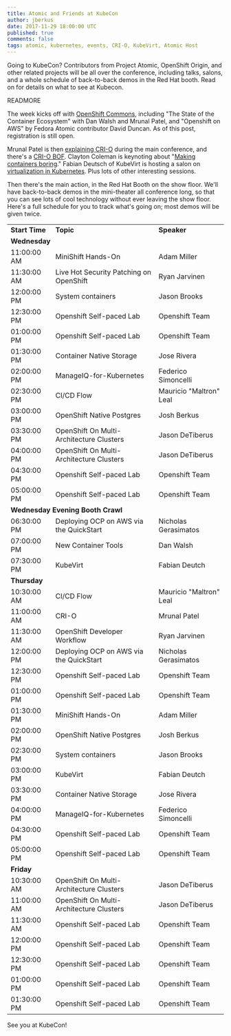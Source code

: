 ```yaml
---
title: Atomic and Friends at KubeCon
author: jberkus
date: 2017-11-29 18:00:00 UTC
published: true
comments: false
tags: atomic, kubernetes, events, CRI-O, KubeVirt, Atomic Host
---
```


Going to KubeCon?  Contributors from Project Atomic, OpenShift Origin, and other related projects will be all over the conference, including talks, salons, and a whole schedule of back-to-back demos in the Red Hat booth. Read on for details on what to see at Kubecon.

READMORE

The week kicks off with [OpenShift Commons](http://openshiftgathering.com/openshiftgathering/austin), including "The State of the Container Ecosystem" with Dan Walsh and Mrunal Patel, and "Openshift on AWS" by Fedora Atomic contributor David Duncan.  As of this post, registration is still open.

Mrunal Patel is then [explaining CRI-O](https://kccncna17.sched.com/event/CU6T/cri-o-all-the-runtime-kubernetes-needs-and-nothing-more-mrunal-patel-red-hat) during the main conference, and there's a [CRI-O BOF](https://kccncna17.sched.com/event/CU8j/cri-o-hosted-by-daniel-walsh-red-hat).  Clayton Coleman is keynoting about &quot;[Making containers boring](https://kccncna17.sched.com/event/CUEB/keynote-red-hat-making-containers-boring-again-clayton-coleman-architect-kubernetes-and-openshift-red-hat).&quot;  Fabian Deutsch of KubeVirt is hosting a salon on [virtualization in Kubernetes](https://kccncna17.sched.com/event/CU8m/virtualizing-workloads-on-kubernetes-hosted-by-fabian-deutsch-red-hat).  Plus lots of other interesting sessions.

Then there's the main action, in the Red Hat Booth on the show floor.  We'll have back-to-back demos in the mini-theater all conference long, so that you can see lots of cool technology without ever leaving the show floor.  Here's a full schedule for you to track what's going on; most demos will be given twice.  

<table class="waffle" cellspacing="2" cellpadding="2"><tbody>
<tr style='height:16px;'><td><strong>Start Time</strong></td><td><strong>Topic</strong></td><td><strong>Speaker</strong></td></tr>
<tr style='height:16px;'><td class="s1" dir="ltr" colspan="3"><strong>Wednesday</strong></td></tr>
<tr style='height:16px;'><td>11:00:00 AM</td><td>MiniShift Hands-On</td><td>Adam Miller</td></tr>
<tr style='height:16px;'><td>11:30:00 AM</td><td>Live Hot Security Patching on OpenShift</td><td>Ryan Jarvinen</td></tr>
<tr style='height:16px;'><td>12:00:00 PM</td><td>System containers</td><td>Jason Brooks</td></tr>
<tr style='height:16px;'><td>12:30:00 PM</td><td>Openshift Self-paced Lab</td><td>Openshift Team</td></tr>
<tr style='height:16px;'><td>01:00:00 PM</td><td>Openshift Self-paced Lab</td><td>Openshift Team</td></tr>
<tr style='height:16px;'><td>01:30:00 PM</td><td>Container Native Storage</td><td>Jose Rivera</td></tr>
<tr style='height:16px;'><td>02:00:00 PM</td><td>ManageIQ-for-Kubernetes</td><td>Federico Simoncelli</td></tr>
<tr style='height:16px;'><td>02:30:00 PM</td><td>CI/CD Flow</td><td>Mauricio &quot;Maltron&quot; Leal</td></tr>
<tr style='height:16px;'><td>03:00:00 PM</td><td>OpenShift Native Postgres</td><td>Josh Berkus</td></tr>
<tr style='height:16px;'><td>03:30:00 PM</td><td>OpenShift On Multi-Architecture Clusters</td><td>Jason DeTiberus</td></tr>
<tr style='height:16px;'><td>04:00:00 PM</td><td>OpenShift On Multi-Architecture Clusters</td><td>Jason DeTiberus</td></tr>
<tr style='height:16px;'><td>04:30:00 PM</td><td>Openshift Self-paced Lab</td><td>Openshift Team</td></tr>
<tr style='height:16px;'><td>05:00:00 PM</td><td>Openshift Self-paced Lab</td><td>Openshift Team</td></tr>
<tr style='height:16px;'><td class="s1" dir="ltr" colspan="3"><strong>Wednesday Evening Booth Crawl</strong></td></tr>
<tr style='height:16px;'><td>06:30:00 PM</td><td>Deploying OCP on AWS via the QuickStart</td><td>Nicholas Gerasimatos</td></tr>
<tr style='height:16px;'><td>07:00:00 PM</td><td>New Container Tools</td><td>Dan Walsh</td></tr>
<tr style='height:16px;'><td>07:30:00 PM</td><td>KubeVirt</td><td class="s3" dir="ltr">Fabian Deutch</td></tr>
<tr style='height:16px;'><td class="s1" dir="ltr" colspan="3"><strong>Thursday</strong></td></tr>
<tr style='height:16px;'><td>10:30:00 AM</td><td>CI/CD Flow</td><td>Mauricio &quot;Maltron&quot; Leal</td></tr>
<tr style='height:16px;'><td>11:00:00 AM</td><td>CRI-O</td><td>Mrunal Patel</td></tr>
<tr style='height:16px;'><td>11:30:00 AM</td><td class="s3" dir="ltr">OpenShift Developer Workflow</td><td>Ryan Jarvinen</td></tr>
<tr style='height:16px;'><td>12:00:00 PM</td><td>Deploying OCP on AWS via the QuickStart</td><td>Nicholas Gerasimatos</td></tr>
<tr style='height:16px;'><td>12:30:00 PM</td><td>Openshift Self-paced Lab</td><td>Openshift Team</td></tr>
<tr style='height:16px;'><td>01:00:00 PM</td><td>Openshift Self-paced Lab</td><td>Openshift Team</td></tr>
<tr style='height:16px;'><td>01:30:00 PM</td><td>MiniShift Hands-On</td><td>Adam Miller</td></tr>
<tr style='height:16px;'><td>02:00:00 PM</td><td>OpenShift Native Postgres</td><td>Josh Berkus</td></tr>
<tr style='height:16px;'><td>02:30:00 PM</td><td>System containers</td><td>Jason Brooks</td></tr>
<tr style='height:16px;'><td>03:00:00 PM</td><td>KubeVirt</td><td class="s3" dir="ltr">Fabian Deutch</td></tr>
<tr style='height:16px;'><td>03:30:00 PM</td><td>Container Native Storage</td><td>Jose Rivera</td></tr>
<tr style='height:16px;'><td>04:00:00 PM</td><td>ManageIQ-for-Kubernetes</td><td>Federico Simoncelli</td></tr>
<tr style='height:16px;'><td>04:30:00 PM</td><td>Openshift Self-paced Lab</td><td>Openshift Team</td></tr>
<tr style='height:16px;'><td>05:00:00 PM</td><td>Openshift Self-paced Lab</td><td>Openshift Team</td></tr>
<tr style='height:16px;'><td class="s1" dir="ltr" colspan="3"><strong>Friday</strong></td></tr>
<tr style='height:16px;'><td>10:30:00 AM</td><td>OpenShift On Multi-Architecture Clusters</td><td>Jason DeTiberus</td></tr>
<tr style='height:16px;'><td>11:00:00 AM</td><td>OpenShift On Multi-Architecture Clusters</td><td>Jason DeTiberus</td></tr>
<tr style='height:16px;'><td>11:30:00 AM</td><td>Openshift Self-paced Lab</td><td>Openshift Team</td></tr>
<tr style='height:16px;'><td>12:00:00 PM</td><td>Openshift Self-paced Lab</td><td>Openshift Team</td></tr>
<tr style='height:16px;'><td>12:30:00 PM</td><td>Openshift Self-paced Lab</td><td>Openshift Team</td></tr>
<tr style='height:16px;'><td>01:00:00 PM</td><td>Openshift Self-paced Lab</td><td>Openshift Team</td></tr>
<tr style='height:16px;'><td>01:30:00 PM</td><td>Openshift Self-paced Lab</td><td>Openshift Team</td></tr></tbody></table>

See you at KubeCon!
